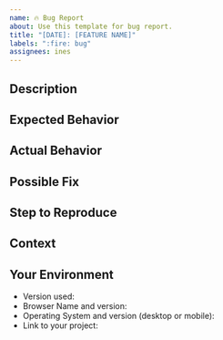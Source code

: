 ```yaml
---
name: 🔥 Bug Report
about: Use this template for bug report.
title: "[DATE]: [FEATURE NAME]"
labels: ":fire: bug"
assignees: ines
---
```


## Description

## Expected Behavior

## Actual Behavior

## Possible Fix

## Step to Reproduce

## Context

## Your Environment
* Version used:
* Browser Name and version:
* Operating System and version (desktop or mobile):
* Link to your project:
